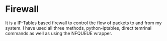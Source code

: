 # Firewall
It is a IP-Tables based firewall to control the flow of packets to and from my system. I have used all three methods, python-iptables, direct temrinal commands as well as using the NFQUEUE wrapper.
